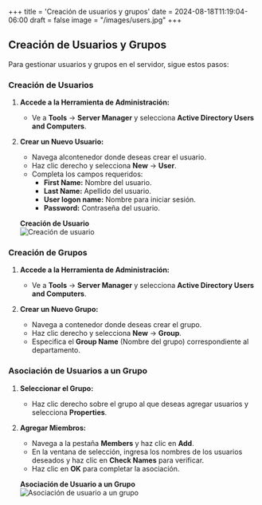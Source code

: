 +++
title = 'Creación de usuarios y grupos'
date = 2024-08-18T11:19:04-06:00
draft = false
image = "/images/users.jpg"
+++
## Creación de Usuarios y Grupos

Para gestionar usuarios y grupos en el servidor, sigue estos pasos:

### Creación de Usuarios

1. **Accede a la Herramienta de Administración:**
   - Ve a **Tools** -> **Server Manager** y selecciona **Active Directory Users and Computers**.

2. **Crear un Nuevo Usuario:**
   - Navega alcontenedor donde deseas crear el usuario.
   - Haz clic derecho y selecciona **New** -> **User**.
   - Completa los campos requeridos:
     - **First Name:** Nombre del usuario.
     - **Last Name:** Apellido del usuario.
     - **User logon name:** Nombre para iniciar sesión.
     - **Password:** Contraseña del usuario.

   **Creación de Usuario**  
   ![Creación de usuario](/images/UG.png)

### Creación de Grupos

1. **Accede a la Herramienta de Administración:**
   - Ve a **Tools** -> **Server Manager** y selecciona **Active Directory Users and Computers**.

2. **Crear un Nuevo Grupo:**
   - Navega a contenedor donde deseas crear el grupo.
   - Haz clic derecho y selecciona **New** -> **Group**.
   - Especifica el **Group Name** (Nombre del grupo) correspondiente al departamento.

### Asociación de Usuarios a un Grupo

1. **Seleccionar el Grupo:**
   - Haz clic derecho sobre el grupo al que deseas agregar usuarios y selecciona **Properties**.

2. **Agregar Miembros:**
   - Navega a la pestaña **Members** y haz clic en **Add**.
   - En la ventana de selección, ingresa los nombres de los usuarios deseados y haz clic en **Check Names** para verificar.
   - Haz clic en **OK** para completar la asociación.

   **Asociación de Usuario a un Grupo**  
   ![Asociación de usuario a un grupo](/images/UG1.png)
